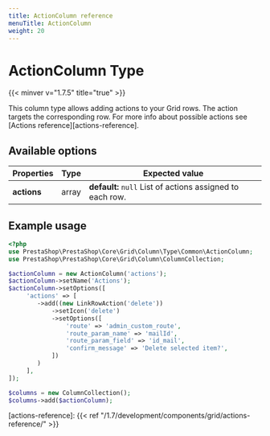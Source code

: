 ```yaml
---
title: ActionColumn reference
menuTitle: ActionColumn
weight: 20
---
```


# ActionColumn Type
{{< minver v="1.7.5" title="true" >}}

This column type allows adding actions to your Grid rows. The action targets the corresponding row.
For more info about possible actions see [Actions reference][actions-reference].

## Available options

| Properties  | Type  | Expected value                                            |
| ----------- | ----- | --------------------------------------------------------- |
| **actions** | array | **default:** `null` List of actions assigned to each row. |

## Example usage

```php
<?php
use PrestaShop\PrestaShop\Core\Grid\Column\Type\Common\ActionColumn;
use PrestaShop\PrestaShop\Core\Grid\Column\ColumnCollection;

$actionColumn = new ActionColumn('actions');
$actionColumn->setName('Actions');
$actionColumn->setOptions([
     'actions' => [
        ->add((new LinkRowAction('delete'))
            ->setIcon('delete')
            ->setOptions([
                'route' => 'admin_custom_route',
                'route_param_name' => 'mailId',
                'route_param_field' => 'id_mail',
                'confirm_message' => 'Delete selected item?',
            ])
        )
     ],
]);

$columns = new ColumnCollection();
$columns->add($actionColumn);
```

[actions-reference]: {{< ref "/1.7/development/components/grid/actions-reference/" >}}
